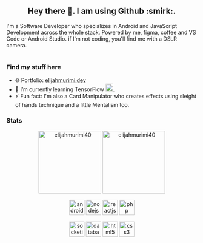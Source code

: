 <!--
### Hey there 👋. I am using Github :smirk:
-->

<h2 align="center">
    Hey there 👋. I am using Github :smirk:.
</h2>
  
<!-- <p align="center">
  <img src="https://media2.giphy.com/media/iIqmM5tTjmpOB9mpbn/giphy.gif" width="500px" alt="elijahmurimi40">
</p> -->

<!--
**elijahmurimi40/elijahmurimi40** is a ✨ _special_ ✨ repository because its `README.md` (this file) appears on your GitHub profile.

Here are some ideas to get you started:

- 🔭 I’m currently working on ...
- 🌱 I’m currently learning ...
- 👯 I’m looking to collaborate on ...
- 🤔 I’m looking for help with ...
- 💬 Ask me about ...
- 📫 How to reach me: ...
- 😄 Pronouns: ...
- ⚡ Fun fact: ...

- :file_folder: Portfolio:
- :books: Blog: 
- :camera: Photography:
-->
<!--<h1></h1> -->

I'm a Software Developer who specializes in Android and JavaScript Development across the whole stack. Powered by me, figma, coffee and VS Code or Android Studio. if I'm not coding, you'll find me with a DSLR camera.

<h1></h1>

### Find my stuff here

- :globe_with_meridians: Portfolio: <a href='https://elijahmurimi.dev' target='_blank'>elijahmurimi.dev</a>
- 🌱 I’m currently learning TensorFlow <img src="https://cdn.svgporn.com/logos/tensorflow.svg" alt="tensorflow" height="20px" width="20px" />.
- ⚡ Fun fact: I'm also a Card Manipulator who creates effects using sleight of hands technique and a little Mentalism too. 

### Stats

<p align="center">
  <img height="165" src="https://github-readme-stats.vercel.app/api/top-langs/?username=elijahmurimi40&layout=compact" alt="elijahmurimi40"/>
  <img height="165" src="https://github-readme-stats.vercel.app/api?username=elijahmurimi40&show_icons=true&hide=issues,contribs" alt="elijahmurimi40"/>
</p>

<p align="center">
  <img src="https://cdn.svgporn.com/logos/android-icon.svg" alt="android" height="40px" width="40px" />
  <img src="https://cdn.svgporn.com/logos/nodejs-icon.svg" alt="nodejs" height="40px" width="40px" />
  <img src="https://cdn.svgporn.com/logos/react.svg" alt="reactjs" height="40px" width="40px" />
  <img src="https://cdn.svgporn.com/logos/php.svg" alt="php" height="40px" width="40px" />
</p>

<p align="center">
  <img src="https://cdn.svgporn.com/logos/socket.io.svg" alt="socketio" height="40px" width="40px" />
  <img src="https://cdn.svgporn.com/logos/aws-rds.svg" alt="database" height="40px" width="40px" />
  <img src="https://cdn.svgporn.com/logos/html-5.svg" alt="html5" height="40px" width="40px" />
  <img src="https://cdn.svgporn.com/logos/css-3.svg" alt="css3" height="40px" width="40px" />
</p>
